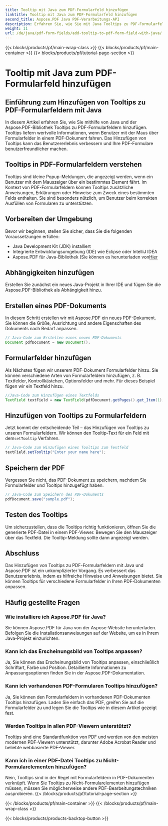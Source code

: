 ```yaml
---
title: Tooltip mit Java zum PDF-Formularfeld hinzufügen
linktitle: Tooltip mit Java zum PDF-Formularfeld hinzufügen
second_title: Aspose.PDF Java PDF-Verarbeitungs-API
description: Erfahren Sie, wie Sie mit Java Tooltips zu PDF-Formularfeldern hinzufügen. Schritt-für-Schritt-Anleitung zur Verwendung der Aspose.PDF für Java-API.
weight: 11
url: /de/java/pdf-form-fields/add-tooltip-to-pdf-form-field-with-java/
---
```


{{< blocks/products/pf/main-wrap-class >}}
{{< blocks/products/pf/main-container >}}
{{< blocks/products/pf/tutorial-page-section >}}

# Tooltip mit Java zum PDF-Formularfeld hinzufügen


## Einführung zum Hinzufügen von Tooltips zu PDF-Formularfeldern mit Java

In diesem Artikel erfahren Sie, wie Sie mithilfe von Java und der Aspose.PDF-Bibliothek Tooltips zu PDF-Formularfeldern hinzufügen. Tooltips liefern wertvolle Informationen, wenn Benutzer mit der Maus über Formularfelder in einem PDF-Dokument fahren. Das Hinzufügen von Tooltips kann das Benutzererlebnis verbessern und Ihre PDF-Formulare benutzerfreundlicher machen.

## Tooltips in PDF-Formularfeldern verstehen

Tooltips sind kleine Popup-Meldungen, die angezeigt werden, wenn ein Benutzer mit dem Mauszeiger über ein bestimmtes Element fährt. Im Kontext von PDF-Formularfeldern können Tooltips zusätzliche Anweisungen, Erklärungen oder Hinweise zum Zweck eines bestimmten Felds enthalten. Sie sind besonders nützlich, um Benutzer beim korrekten Ausfüllen von Formularen zu unterstützen.

## Vorbereiten der Umgebung

Bevor wir beginnen, stellen Sie sicher, dass Sie die folgenden Voraussetzungen erfüllen:

- Java Development Kit (JDK) installiert
- Integrierte Entwicklungsumgebung (IDE) wie Eclipse oder IntelliJ IDEA
-  Aspose.PDF für Java-Bibliothek (Sie können es herunterladen von[Hier](https://releases.aspose.com/pdf/java/)

## Abhängigkeiten hinzufügen

Erstellen Sie zunächst ein neues Java-Projekt in Ihrer IDE und fügen Sie die Aspose.PDF-Bibliothek als Abhängigkeit hinzu.

## Erstellen eines PDF-Dokuments

In diesem Schritt erstellen wir mit Aspose.PDF ein neues PDF-Dokument. Sie können die Größe, Ausrichtung und andere Eigenschaften des Dokuments nach Bedarf anpassen.

```java
// Java-Code zum Erstellen eines neuen PDF-Dokuments
Document pdfDocument = new Document();
```

## Formularfelder hinzufügen

Als Nächstes fügen wir unserem PDF-Dokument Formularfelder hinzu. Sie können verschiedene Arten von Formularfeldern hinzufügen, z. B. Textfelder, Kontrollkästchen, Optionsfelder und mehr. Für dieses Beispiel fügen wir ein Textfeld hinzu.

```java
//Java-Code zum Hinzufügen eines Textfelds
TextField textField = new TextField(pdfDocument.getPages().get_Item(1), new Rectangle(100, 100, 200, 30));
```

## Hinzufügen von Tooltips zu Formularfeldern

 Jetzt kommt der entscheidende Teil – das Hinzufügen von Tooltips zu unseren Formularfeldern. Wir können den Tooltip-Text für ein Feld mit dem`setTooltip` Verfahren.

```java
// Java-Code zum Hinzufügen eines Tooltips zum Textfeld
textField.setTooltip("Enter your name here");
```

## Speichern der PDF

Vergessen Sie nicht, das PDF-Dokument zu speichern, nachdem Sie Formularfelder und Tooltips hinzugefügt haben.

```java
// Java-Code zum Speichern des PDF-Dokuments
pdfDocument.save("sample.pdf");
```

## Testen des Tooltips

Um sicherzustellen, dass die Tooltips richtig funktionieren, öffnen Sie die generierte PDF-Datei in einem PDF-Viewer. Bewegen Sie den Mauszeiger über das Textfeld. Die Tooltip-Meldung sollte dann angezeigt werden.

## Abschluss

Das Hinzufügen von Tooltips zu PDF-Formularfeldern mit Java und Aspose.PDF ist ein unkomplizierter Vorgang. Es verbessert das Benutzererlebnis, indem es hilfreiche Hinweise und Anweisungen bietet. Sie können Tooltips für verschiedene Formularfelder in Ihren PDF-Dokumenten anpassen.

## Häufig gestellte Fragen

### Wie installiere ich Aspose.PDF für Java?

Sie können Aspose.PDF für Java von der Aspose-Website herunterladen. Befolgen Sie die Installationsanweisungen auf der Website, um es in Ihrem Java-Projekt einzurichten.

### Kann ich das Erscheinungsbild von Tooltips anpassen?

Ja, Sie können das Erscheinungsbild von Tooltips anpassen, einschließlich Schriftart, Farbe und Position. Detaillierte Informationen zu Anpassungsoptionen finden Sie in der Aspose.PDF-Dokumentation.

### Kann ich vorhandenen PDF-Formularen Tooltips hinzufügen?

Ja, Sie können den Formularfeldern in vorhandenen PDF-Dokumenten Tooltips hinzufügen. Laden Sie einfach das PDF, greifen Sie auf die Formularfelder zu und legen Sie die Tooltips wie in diesem Artikel gezeigt fest.

### Werden Tooltips in allen PDF-Viewern unterstützt?

Tooltips sind eine Standardfunktion von PDF und werden von den meisten modernen PDF-Viewern unterstützt, darunter Adobe Acrobat Reader und beliebte webbasierte PDF-Viewer.

### Kann ich in einer PDF-Datei Tooltips zu Nicht-Formularelementen hinzufügen?

Nein, Tooltips sind in der Regel mit Formularfeldern in PDF-Dokumenten verknüpft. Wenn Sie Tooltips zu Nicht-Formularelementen hinzufügen müssen, müssen Sie möglicherweise andere PDF-Bearbeitungstechniken ausprobieren.
{{< /blocks/products/pf/tutorial-page-section >}}

{{< /blocks/products/pf/main-container >}}
{{< /blocks/products/pf/main-wrap-class >}}

{{< blocks/products/products-backtop-button >}}
